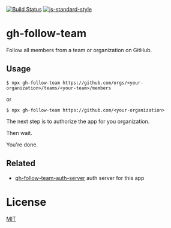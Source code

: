 [![Build Status](https://travis-ci.com/Alheimsins/gh-follow-team.svg?branch=master)](https://travis-ci.com/Alheimsins/gh-follow-team)
[![js-standard-style](https://img.shields.io/badge/code%20style-standard-brightgreen.svg?style=flat)](https://github.com/feross/standard)

# gh-follow-team

Follow all members from a team or organization on GitHub.

## Usage

```
$ npx gh-follow-team https://github.com/orgs/<your-organization>/teams/<your-team>/members
```

or

```
$ npx gh-follow-team https://github.com/<your-organization>
```

The next step is to authorize the app for you organization.

Then wait.

You're done.

## Related

- [gh-follow-team-auth-server](https://github.com/Alheimsins/gh-follow-team-auth-server) auth server for this app

# License

[MIT](LICENSE)
